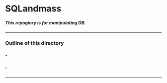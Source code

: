 # SQLandmass

##### This repogiory is for manipulating DB.

- - -
### Outline of this directory

##### - &nbsp; 
##### - &nbsp;  &emsp;
***

